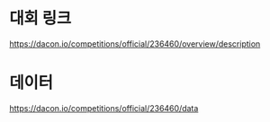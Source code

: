 # 대회 링크
https://dacon.io/competitions/official/236460/overview/description

# 데이터
https://dacon.io/competitions/official/236460/data